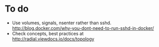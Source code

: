 # To do

  - Use volumes, signals, nsenter rather than sshd. http://blog.docker.com/why-you-dont-need-to-run-sshd-in-docker/
  - Check concepts, best practices at http://radial.viewdocs.io/docs/topology
